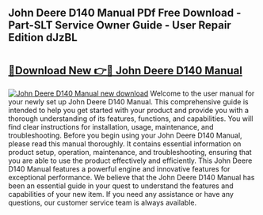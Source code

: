 ## John Deere D140 Manual PDf Free Download - Part-SLT Service Owner Guide - User Repair Edition dJzBL

# <h2><a href="http://bc44059.oget.top/?id=John+Deere+D140+Manual">🔗Download New 👉🔴 John Deere D140 Manual</a></h2>

[![John Deere D140 Manual new download](https://i.imgur.com/5g1atiW.png)](http://bc44059.oget.top/?id=John+Deere+D140+Manual)
Welcome to the user manual for your newly set up John Deere D140 Manual. This comprehensive guide is intended to help you get started with your product and provide you with a thorough understanding of its features, functions, and capabilities. You will find clear instructions for installation, usage, maintenance, and troubleshooting. Before you begin using your John Deere D140 Manual, please read this manual thoroughly. It contains essential information on product setup, operation, maintenance, and troubleshooting, ensuring that you are able to use the product effectively and efficiently. This John Deere D140 Manual features a powerful engine and innovative features for exceptional performance. We believe that the John Deere D140 Manual has been an essential guide in your quest to understand the features and capabilities of your new item. If you need any assistance or have any questions, our customer service team is always available.
